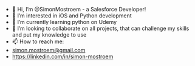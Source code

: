 - 👋 Hi, I’m @SimonMostroem - a Salesforce Developer!
- 👀 I’m interested in iOS and Python development
- 🌱 I’m currently learning python on Udemy
- 💞️ I’m looking to collaborate on all projects, that can challenge my skills and put my knowledge to use
- 📫 How to reach me:
-  simon.mostroem@gmail.com
-  https://linkedin.com/in/simon-mostroem

<!---
SimonMostroem/SimonMostroem is a ✨ special ✨ repository because its `README.md` (this file) appears on your GitHub profile.
You can click the Preview link to take a look at your changes.
--->
